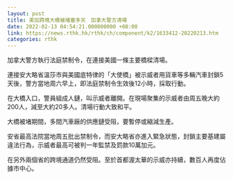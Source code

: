```yaml
---
layout: post
title: 美加跨境大橋被堵塞多天　加拿大警方清場
date: 2022-02-13 04:54:21.000000000 +08:00
link: https://news.rthk.hk/rthk/ch/component/k2/1633412-20220213.htm
categories: rthk
---
```


加拿大警方執行法庭禁制令，在連接美國一條主要橋樑清場。

連接安大略省溫莎市與美國底特律的「大使橋」被示威者用貨車等多輛汽車封鎖5天後，警方當地周六早上，即法庭禁制令生效後12小時，採取行動。

在大橋入口，警員組成人鏈，叫示威者離開。在現場聚集的示威者由周五晚大約200人，減至大約20多人。清場行動大致和平。

大橋被堵期間，多間汽車廠的供應鏈受阻，要暫停或縮減生產。

安省最高法院當地周五批出禁制令，而安大略省亦進入緊急狀態，封鎖主要基建屬違法行為，示威者最高可被判一年監禁及罰款10萬加元。

在另外兩個省的跨境通道仍然受阻。至於首都渥太華的示威亦持續，數百人再度佔據市中心。
